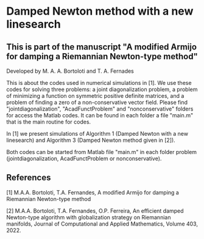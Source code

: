 # Damped Newton method with a new linesearch

## This is part of the manuscript "A modified Armijo for damping a Riemannian Newton-type method"


Developed by M. A. A. Bortoloti and T. A. Fernades


This is about the codes used in numerical simulations in [1]. We use these codes for solving three problems: a joint diagonalization problem, a problem of minimizing a function on symmetric positive definite matrices, and a problem of finding a zero of a non-conservative vector field. Please find "jointdiagonalization", "AcadFunctProblem" and "nonconservative" folders for access the Matlab codes. It can be found in each folder a file "main.m" that is the main routine for codes.

In [1] we present simulations of Algorithm 1 (Damped Newton with a new linesearch) and Algorithm 3 (Damped Newton method given in [2]).

Both codes can be started from Matlab file "main.m" in each folder problem (jointdiagonalization, AcadFunctProblem or nonconservative).
 


 ## References

 [1] M.A.A. Bortoloti, T.A. Fernandes, A modified Armijo for damping a Riemannian Newton-type method

 [2] M.A.A. Bortoloti, T.A. Fernandes, O.P. Ferreira, An efficient damped Newton-type algorithm with globalization strategy on Riemannian manifolds, Journal of Computational and Applied Mathematics, Volume 403, 2022.
